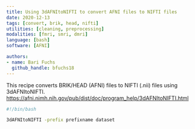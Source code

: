 ```yaml
---
title: Using 3dAFNItoNIFTI to convert AFNI files to NIFTI files
date: 2020-12-13
tags: [convert, brik, head, nifti]
utilities: [cleaning, preprocessing]
modalities: [fmri, smri, dmri]
language: [bash]
software: [AFNI]

authors:
- name: Bari Fuchs
  github_handle: bfuchs18
---
```


This recipe converts BRIK/HEAD (AFNI) files to NIFTI (.nii) files using 3dAFNItoNIFTI.
https://afni.nimh.nih.gov/pub/dist/doc/program_help/3dAFNItoNIFTI.html



```bash
#!/bin/bash

3dAFNItoNIFTI -prefix prefixname dataset
```